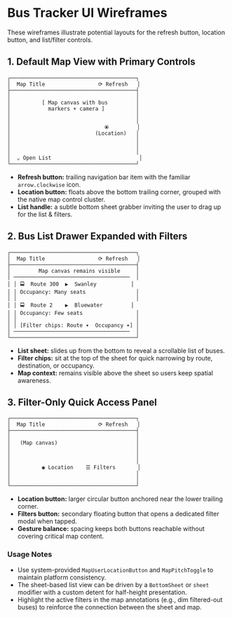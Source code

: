 # Bus Tracker UI Wireframes

These wireframes illustrate potential layouts for the refresh button, location button, and list/filter controls.

## 1. Default Map View with Primary Controls

```
┌────────────────────────────────────────┐
│  Map Title                 ⟳ Refresh   │
├────────────────────────────────────────┤
│                                        │
│          [ Map canvas with bus         │
│            markers + camera ]          │
│                                        │
│                                        │
│                              ⦿         │
│                           (Location)   │
│                                        │
│                                        │
│                                        │
│  ⌄ Open List                            │
└────────────────────────────────────────┘
```

* **Refresh button:** trailing navigation bar item with the familiar `arrow.clockwise` icon.
* **Location button:** floats above the bottom trailing corner, grouped with the native map control cluster.
* **List handle:** a subtle bottom sheet grabber inviting the user to drag up for the list & filters.

## 2. Bus List Drawer Expanded with Filters

```
┌────────────────────────────────────────┐
│  Map Title                 ⟳ Refresh   │
├────────────────────────────────────────┤
│         Map canvas remains visible     │
│ ─────────────────────────────────────  │
│ │ 🚍  Route 300  ▶︎  Swanley           │
│ │ Occupancy: Many seats                │
│ │                                      │
│ │ 🚍  Route 2    ▶︎  Bluewater         │
│ │ Occupancy: Few seats                 │
│ │                                      │
│ │ [Filter chips: Route ▾  Occupancy ▾] │
│ ─────────────────────────────────────  │
└────────────────────────────────────────┘
```

* **List sheet:** slides up from the bottom to reveal a scrollable list of buses.
* **Filter chips:** sit at the top of the sheet for quick narrowing by route, destination, or occupancy.
* **Map context:** remains visible above the sheet so users keep spatial awareness.

## 3. Filter-Only Quick Access Panel

```
┌────────────────────────────────────────┐
│  Map Title                 ⟳ Refresh   │
├────────────────────────────────────────┤
│                                        │
│   (Map canvas)                         │
│                                        │
│                                        │
│                                        │
│          ◉ Location    ☰ Filters       │
│                                        │
│                                        │
└────────────────────────────────────────┘
```

* **Location button:** larger circular button anchored near the lower trailing corner.
* **Filters button:** secondary floating button that opens a dedicated filter modal when tapped.
* **Gesture balance:** spacing keeps both buttons reachable without covering critical map content.

### Usage Notes

* Use system-provided `MapUserLocationButton` and `MapPitchToggle` to maintain platform consistency.
* The sheet-based list view can be driven by a `BottomSheet` or `sheet` modifier with a custom detent for half-height presentation.
* Highlight the active filters in the map annotations (e.g., dim filtered-out buses) to reinforce the connection between the sheet and map.
